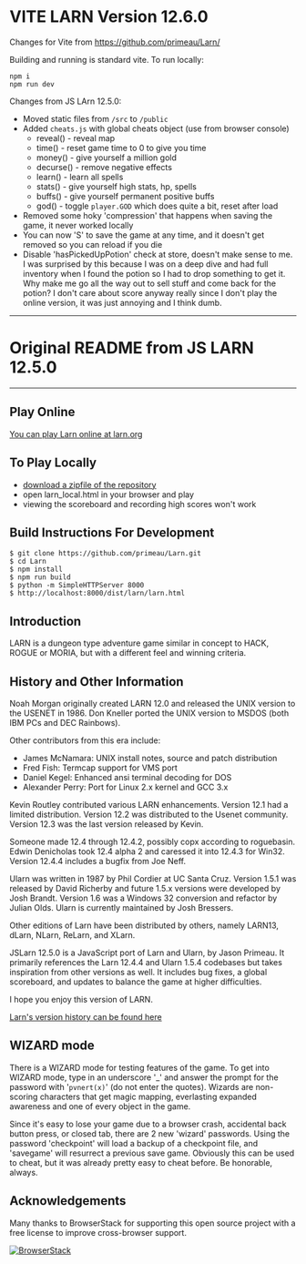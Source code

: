 # VITE LARN Version 12.6.0

Changes for Vite from https://github.com/primeau/Larn/

Building and running is standard vite.  To run locally:

```
npm i
npm run dev
```

Changes from JS LArn 12.5.0:

* Moved static files from `/src` to `/public`
* Added `cheats.js` with global cheats object (use from browser console)
  * reveal() - reveal map
  * time() - reset game time to 0 to give you time
  * money() - give yourself a million gold
  * decurse() - remove negative effects
  * learn() - learn all spells
  * stats() - give yourself high stats, hp, spells
  * buffs() - give yourself permanent positive buffs
  * god() - toggle `player.GOD` which does quite a bit, reset after load
* Removed some hoky 'compression' that happens when saving the game, it never worked locally
* You can now 'S' to save the game at any time, and it doesn't get removed so you can reload if you die
* Disable 'hasPickedUpPotion' check at store, doesn't make sense to me.  I was surprised by this because
I was on a deep dive and had full inventory when I found the potion so I had to drop something to get
it.   Why make me go all the way out to sell stuff and come back for the potion?  I don't care about
score anyway really since I don't play the online version, it was just annoying and I think dumb.

---

# Original README from JS LARN 12.5.0

---

## Play Online
[You can play Larn online at larn.org](https://larn.org "You can play Larn online here")


## To Play Locally 
- [download a zipfile of the repository](https://github.com/primeau/Larn/archive/refs/heads/master.zip "download a zipfile of the repository")
- open larn_local.html in your browser and play
- viewing the scoreboard and recording high scores won't work


## Build Instructions For Development
```
$ git clone https://github.com/primeau/Larn.git
$ cd Larn
$ npm install
$ npm run build
$ python -m SimpleHTTPServer 8000
$ http://localhost:8000/dist/larn/larn.html

```

## Introduction

LARN is a dungeon type adventure game similar in concept to HACK, ROGUE
or MORIA, but with a different feel and winning criteria.


## History and Other Information
Noah Morgan originally created LARN 12.0 and released the UNIX
version to the USENET in 1986.  Don Kneller ported the UNIX
version to MSDOS (both IBM PCs and DEC Rainbows).

Other contributors from this era include:
- James McNamara: UNIX install notes, source and patch distribution
- Fred Fish: Termcap support for VMS port
- Daniel Kegel: Enhanced ansi terminal decoding for DOS
- Alexander Perry: Port for Linux 2.x kernel and GCC 3.x

Kevin Routley contributed various LARN enhancements. Version 12.1 had
a limited distribution. Version 12.2 was distributed to the Usenet
community. Version 12.3 was the last version released by Kevin.

Someone made 12.4 through 12.4.2, possibly copx according to
roguebasin. Edwin Denicholas took 12.4 alpha 2 and caressed it into
12.4.3 for Win32. Version 12.4.4 includes a bugfix from Joe Neff.

Ularn was written in 1987 by Phil Cordier at UC Santa Cruz. 
Version 1.5.1 was released by David Richerby and future 1.5.x versions
were developed by Josh Brandt. Version 1.6 was a Windows 32 conversion 
and refactor by Julian Olds. Ularn is currently maintained by Josh Bressers.

Other editions of Larn have been distributed by others, namely
LARN13, dLarn, NLarn, ReLarn, and XLarn.

JSLarn 12.5.0 is a JavaScript port of Larn and Ularn, by Jason Primeau. 
It primarily references the Larn 12.4.4 and Ularn 1.5.4 codebases but takes 
inspiration from other versions as well. It includes bug fixes, a global 
scoreboard, and updates to balance the game at higher difficulties.

I hope you enjoy this version of LARN.

[Larn's version history can be found here](https://github.com/primeau/Larn/blob/master/history.md "Larn's version history can be found here")


## WIZARD mode
There is a WIZARD mode for testing features of the game.  To get into WIZARD
mode, type in an underscore '_' and answer the prompt for the password with
'`pvnert(x)`' (do not enter the quotes).  Wizards are non-scoring characters that
get magic mapping, everlasting expanded awareness and one of every object in
the game.

Since it's easy to lose your game due to a browser crash, accidental back
button press, or closed tab, there are 2 new 'wizard' passwords. Using the
password 'checkpoint' will load a backup of a checkpoint file, and 'savegame'
will resurrect a previous save game. Obviously this can be used to cheat,
but it was already pretty easy to cheat before. Be honorable, always.


## Acknowledgements

Many thanks to BrowserStack for supporting this open source project with a free
license to improve cross-browser support.

[![BrowserStack](https://larn.org/browserstack.png)](https://www.browserstack.com/)